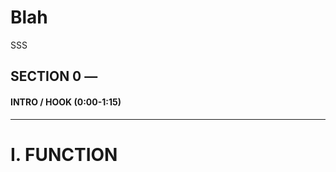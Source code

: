 # Blah
<!--- SECTION 0 ---> 
SSS


## SECTION 0 —

#### INTRO / HOOK (0:00-1:15)

--- 

# I. FUNCTION 
